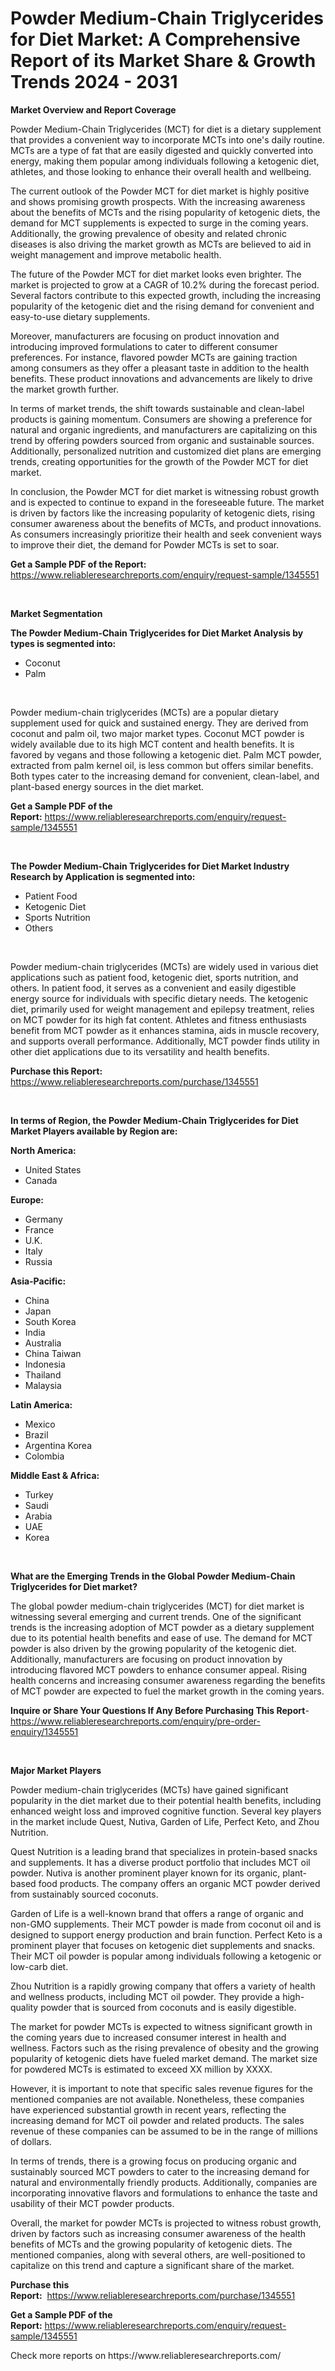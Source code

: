 <p><h1>Powder Medium-Chain Triglycerides for Diet Market: A Comprehensive Report of its Market Share & Growth Trends 2024 - 2031</h1></p><p><strong>Market Overview and Report Coverage</strong></p>
<p><p>Powder Medium-Chain Triglycerides (MCT) for diet is a dietary supplement that provides a convenient way to incorporate MCTs into one's daily routine. MCTs are a type of fat that are easily digested and quickly converted into energy, making them popular among individuals following a ketogenic diet, athletes, and those looking to enhance their overall health and wellbeing.</p><p>The current outlook of the Powder MCT for diet market is highly positive and shows promising growth prospects. With the increasing awareness about the benefits of MCTs and the rising popularity of ketogenic diets, the demand for MCT supplements is expected to surge in the coming years. Additionally, the growing prevalence of obesity and related chronic diseases is also driving the market growth as MCTs are believed to aid in weight management and improve metabolic health.</p><p>The future of the Powder MCT for diet market looks even brighter. The market is projected to grow at a CAGR of 10.2% during the forecast period. Several factors contribute to this expected growth, including the increasing popularity of the ketogenic diet and the rising demand for convenient and easy-to-use dietary supplements.</p><p>Moreover, manufacturers are focusing on product innovation and introducing improved formulations to cater to different consumer preferences. For instance, flavored powder MCTs are gaining traction among consumers as they offer a pleasant taste in addition to the health benefits. These product innovations and advancements are likely to drive the market growth further.</p><p>In terms of market trends, the shift towards sustainable and clean-label products is gaining momentum. Consumers are showing a preference for natural and organic ingredients, and manufacturers are capitalizing on this trend by offering powders sourced from organic and sustainable sources. Additionally, personalized nutrition and customized diet plans are emerging trends, creating opportunities for the growth of the Powder MCT for diet market.</p><p>In conclusion, the Powder MCT for diet market is witnessing robust growth and is expected to continue to expand in the foreseeable future. The market is driven by factors like the increasing popularity of ketogenic diets, rising consumer awareness about the benefits of MCTs, and product innovations. As consumers increasingly prioritize their health and seek convenient ways to improve their diet, the demand for Powder MCTs is set to soar.</p></p>
<p><strong>Get a Sample PDF of the Report:</strong> <a href="https://www.reliableresearchreports.com/enquiry/request-sample/1345551">https://www.reliableresearchreports.com/enquiry/request-sample/1345551</a></p>
<p>&nbsp;</p>
<p><strong>Market Segmentation</strong></p>
<p><strong>The Powder Medium-Chain Triglycerides for Diet Market Analysis by types is segmented into:</strong></p>
<p><ul><li>Coconut</li><li>Palm</li></ul></p>
<p>&nbsp;</p>
<p><p>Powder medium-chain triglycerides (MCTs) are a popular dietary supplement used for quick and sustained energy. They are derived from coconut and palm oil, two major market types. Coconut MCT powder is widely available due to its high MCT content and health benefits. It is favored by vegans and those following a ketogenic diet. Palm MCT powder, extracted from palm kernel oil, is less common but offers similar benefits. Both types cater to the increasing demand for convenient, clean-label, and plant-based energy sources in the diet market.</p></p>
<p><strong>Get a Sample PDF of the Report:</strong>&nbsp;<a href="https://www.reliableresearchreports.com/enquiry/request-sample/1345551">https://www.reliableresearchreports.com/enquiry/request-sample/1345551</a></p>
<p>&nbsp;</p>
<p><strong>The Powder Medium-Chain Triglycerides for Diet Market Industry Research by Application is segmented into:</strong></p>
<p><ul><li>Patient Food</li><li>Ketogenic Diet</li><li>Sports Nutrition</li><li>Others</li></ul></p>
<p>&nbsp;</p>
<p><p>Powder medium-chain triglycerides (MCTs) are widely used in various diet applications such as patient food, ketogenic diet, sports nutrition, and others. In patient food, it serves as a convenient and easily digestible energy source for individuals with specific dietary needs. The ketogenic diet, primarily used for weight management and epilepsy treatment, relies on MCT powder for its high fat content. Athletes and fitness enthusiasts benefit from MCT powder as it enhances stamina, aids in muscle recovery, and supports overall performance. Additionally, MCT powder finds utility in other diet applications due to its versatility and health benefits.</p></p>
<p><strong>Purchase this Report:</strong>&nbsp; <a href="https://www.reliableresearchreports.com/purchase/1345551">https://www.reliableresearchreports.com/purchase/1345551</a></p>
<p>&nbsp;</p>
<p><strong>In terms of Region, the Powder Medium-Chain Triglycerides for Diet Market Players available by Region are:</strong></p>
<p>
    <p> <strong> North America: </strong>
        <ul>
            <li>United States</li>
            <li>Canada</li>
        </ul>
        </p> 
    <p> <strong> Europe: </strong>
        <ul>
            <li>Germany</li>
            <li>France</li>
            <li>U.K.</li>
            <li>Italy</li>
            <li>Russia</li>
        </ul>
        </p> 
    <p> <strong> Asia-Pacific: </strong>
        <ul>
            <li>China</li>
            <li>Japan</li>
            <li>South Korea</li>
            <li>India</li>
            <li>Australia</li>
            <li>China Taiwan</li>
            <li>Indonesia</li>
            <li>Thailand</li>
            <li>Malaysia</li>
        </ul>
        </p> 
    <p> <strong> Latin America: </strong>
        <ul>
            <li>Mexico</li>
            <li>Brazil</li>
            <li>Argentina Korea</li>
            <li>Colombia</li>
        </ul>
        </p> 
    <p> <strong> Middle East & Africa: </strong>
        <ul>
            <li>Turkey</li>
            <li>Saudi</li>
            <li>Arabia</li>
            <li>UAE</li>
            <li>Korea</li>
        </ul>
    </p>
    </p>
<p>&nbsp;</p>
<p><strong>What are the Emerging Trends in the Global Powder Medium-Chain Triglycerides for Diet market?</strong></p>
<p><p>The global powder medium-chain triglycerides (MCT) for diet market is witnessing several emerging and current trends. One of the significant trends is the increasing adoption of MCT powder as a dietary supplement due to its potential health benefits and ease of use. The demand for MCT powder is also driven by the growing popularity of the ketogenic diet. Additionally, manufacturers are focusing on product innovation by introducing flavored MCT powders to enhance consumer appeal. Rising health concerns and increasing consumer awareness regarding the benefits of MCT powder are expected to fuel the market growth in the coming years.</p></p>
<p><strong>Inquire or Share Your Questions If Any Before Purchasing This Report</strong>- <a href="https://www.reliableresearchreports.com/enquiry/pre-order-enquiry/1345551">https://www.reliableresearchreports.com/enquiry/pre-order-enquiry/1345551</a></p>
<p>&nbsp;</p>
<p><strong>Major Market Players</strong></p>
<p><p>Powder medium-chain triglycerides (MCTs) have gained significant popularity in the diet market due to their potential health benefits, including enhanced weight loss and improved cognitive function. Several key players in the market include Quest, Nutiva, Garden of Life, Perfect Keto, and Zhou Nutrition.</p><p>Quest Nutrition is a leading brand that specializes in protein-based snacks and supplements. It has a diverse product portfolio that includes MCT oil powder. Nutiva is another prominent player known for its organic, plant-based food products. The company offers an organic MCT powder derived from sustainably sourced coconuts.</p><p>Garden of Life is a well-known brand that offers a range of organic and non-GMO supplements. Their MCT powder is made from coconut oil and is designed to support energy production and brain function. Perfect Keto is a prominent player that focuses on ketogenic diet supplements and snacks. Their MCT oil powder is popular among individuals following a ketogenic or low-carb diet.</p><p>Zhou Nutrition is a rapidly growing company that offers a variety of health and wellness products, including MCT oil powder. They provide a high-quality powder that is sourced from coconuts and is easily digestible.</p><p>The market for powder MCTs is expected to witness significant growth in the coming years due to increased consumer interest in health and wellness. Factors such as the rising prevalence of obesity and the growing popularity of ketogenic diets have fueled market demand. The market size for powdered MCTs is estimated to exceed XX million by XXXX.</p><p>However, it is important to note that specific sales revenue figures for the mentioned companies are not available. Nonetheless, these companies have experienced substantial growth in recent years, reflecting the increasing demand for MCT oil powder and related products. The sales revenue of these companies can be assumed to be in the range of millions of dollars.</p><p>In terms of trends, there is a growing focus on producing organic and sustainably sourced MCT powders to cater to the increasing demand for natural and environmentally friendly products. Additionally, companies are incorporating innovative flavors and formulations to enhance the taste and usability of their MCT powder products.</p><p>Overall, the market for powder MCTs is projected to witness robust growth, driven by factors such as increasing consumer awareness of the health benefits of MCTs and the growing popularity of ketogenic diets. The mentioned companies, along with several others, are well-positioned to capitalize on this trend and capture a significant share of the market.</p></p>
<p><strong>Purchase this Report:</strong>&nbsp;&nbsp;<a href="https://www.reliableresearchreports.com/purchase/1345551">https://www.reliableresearchreports.com/purchase/1345551</a></p>
<p></p>
<p><strong>Get a Sample PDF of the Report:</strong>&nbsp;<a href="https://www.reliableresearchreports.com/enquiry/request-sample/1345551">https://www.reliableresearchreports.com/enquiry/request-sample/1345551</a></p>
<p>Check more reports on https://www.reliableresearchreports.com/</p>